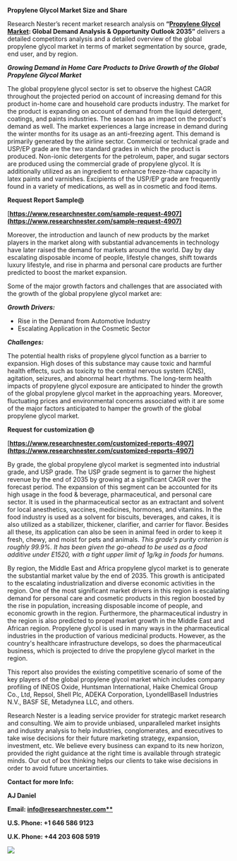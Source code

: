 ﻿**Propylene Glycol Market Size and Share** 

Research Nester’s recent market research analysis on **“[Propylene Glycol Market](https://www.researchnester.com/reports/propylene-glycol-market/4907): Global Demand Analysis & Opportunity Outlook 2035”** delivers a detailed competitors analysis and a detailed overview of the global propylene glycol market in terms of market segmentation by source, grade, end user, and by region. 

***Growing Demand in Home Care Products to Drive Growth of the Global Propylene Glycol Market***

The global propylene glycol sector is set to observe the highest CAGR throughout the projected period on account of increasing demand for this product in-home care and household care products industry. The market for the product is expanding on account of demand from the liquid detergent, coatings, and paints industries. The season has an impact on the product's demand as well. The market experiences a large increase in demand during the winter months for its usage as an anti-freezing agent. This demand is primarily generated by the airline sector. Commercial or technical grade and USP/EP grade are the two standard grades in which the product is produced. Non-ionic detergents for the petroleum, paper, and sugar sectors are produced using the commercial grade of propylene glycol. It is additionally utilized as an ingredient to enhance freeze-thaw capacity in latex paints and varnishes. Excipients of the USP/EP grade are frequently found in a variety of medications, as well as in cosmetic and food items. 

**Request Report Sample@**

[**https://www.researchnester.com/sample-request-4907](https://www.researchnester.com/sample-request-4907)** 

Moreover, the introduction and launch of new products by the market players in the market along with substantial advancements in technology have later raised the demand for markets around the world. Day by day escalating disposable income of people, lifestyle changes, shift towards luxury lifestyle, and rise in pharma and personal care products are further predicted to boost the market expansion. 

Some of the major growth factors and challenges that are associated with the growth of the global propylene glycol market are:

***Growth Drivers:***

- Rise in the Demand from Automotive Industry 
- Escalating Application in the Cosmetic Sector 

***Challenges:***

The potential health risks of propylene glycol function as a barrier to expansion. High doses of this substance may cause toxic and harmful health effects, such as toxicity to the central nervous system (CNS), agitation, seizures, and abnormal heart rhythms. The long-term health impacts of propylene glycol exposure are anticipated to hinder the growth of the global propylene glycol market in the approaching years. Moreover, fluctuating prices and environmental concerns associated with it are some of the major factors anticipated to hamper the growth of the global propylene glycol market.

**Request for customization @**

[**https://www.researchnester.com/customized-reports-4907](https://www.researchnester.com/customized-reports-4907)** 

By grade, the global propylene glycol market is segmented into industrial grade, and USP grade. The USP grade segment is to garner the highest revenue by the end of 2035 by growing at a significant CAGR over the forecast period. The expansion of this segment can be accounted for its high usage in the food & beverage, pharmaceutical, and personal care sector. It is used in the pharmaceutical sector as an extractant and solvent for local anesthetics, vaccines, medicines, hormones, and vitamins. In the food industry is used as a solvent for biscuits, beverages, and cakes, it is also utilized as a stabilizer, thickener, clarifier, and carrier for flavor. Besides all these, its application can also be seen in animal feed in order to keep it fresh, chewy, and moist for pets and animals. *This grade's purity criterion is roughly 99.9%. It has been given the go-ahead to be used as a food additive under E1520, with a tight upper limit of 1g/kg in foods for humans.*

By region, the Middle East and Africa propylene glycol market is to generate the substantial market value by the end of 2035. This growth is anticipated to the escalating industrialization and diverse economic activities in the region. One of the most significant market drivers in this region is escalating demand for personal care and cosmetic products in this region boosted by the rise in population, increasing disposable income of people, and economic growth in the region. Furthermore, the pharmaceutical industry in the region is also predicted to propel market growth in the Middle East and African region. Propylene glycol is used in many ways in the pharmaceutical industries in the production of various medicinal products. However, as the country's healthcare infrastructure develops, so does the pharmaceutical business, which is projected to drive the propylene glycol market in the region. 

This report also provides the existing competitive scenario of some of the key players of the global propylene glycol market which includes company profiling of INEOS Oxide, Huntsman International, Haike Chemical Group Co., Ltd, Repsol, Shell Plc, ADEKA Corporation, LyondellBasell Industries N.V., BASF SE, Metadynea LLC, and others.      

<a name="_hlk170289820"></a>Research Nester is a leading service provider for strategic market research and consulting. We aim to provide unbiased, unparalleled market insights and industry analysis to help industries, conglomerates, and executives to take wise decisions for their future marketing strategy, expansion, investment, etc. We believe every business can expand to its new horizon, provided the right guidance at the right time is available through strategic minds. Our out of box thinking helps our clients to take wise decisions in order to avoid future uncertainties.

**Contact for more Info:**

**AJ Daniel**

**Email: [info@researchnester.com**](mailto:info@researchnester.com)**

**U.S. Phone: +1 646 586 9123** 

**U.K. Phone: +44 203 608 5919**

![](Aspose.Words.11853609-e390-44b9-adf1-907586c750cf.001.png)
